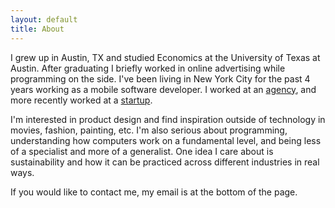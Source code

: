 ```yaml
---
layout: default
title: About
---
```


I grew up in Austin, TX and studied Economics at the University of Texas at Austin. After graduating I briefly worked in online advertising while programming on the side. I've been living in New York City for the past 4 years working as a mobile software developer. I worked at an [agency](https://www.majestykapps.com/), and more recently worked at a [startup](https://mealpal.com/).

I'm interested in product design and find inspiration outside of technology in movies, fashion, painting, etc. I'm also serious about programming, understanding how computers work on a fundamental level, and being less of a specialist and more of a generalist. One idea I care about is sustainability and how it can be practiced across different industries in real ways.

If you would like to contact me, my email is at the bottom of the page.